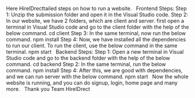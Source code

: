 Here HireIDrecttailed steps on how to run a website.
 
Frontend Steps:
Step 1: Unzip the submission folder and open it in the Visual Studio code.
Step 2: In our website, we have 2 folders, which are client and server. first open a terminal in Visual Studio code and go to the client folder with the help of the below command.
		cd client
Step 3: In the same terminal, now run the below command.
		npm install
Step 4: Now, we have installed all the dependencies to run our client. To run the client, use the below command in the same terminal.
		npm start
 
Backend Steps:
Step 1: Open a new terminal in Visual Studio code and go to the backend folder with the help of the below command.
		cd backend
Step 2: In the same terminal, run the below command.
		npm install
Step 4: After this, we are good with dependencies, and we can run server with the below command.
		npm start
 
Now the whole website is running, and you can do signup, login, home page and many more.
 
Thank you
Team HireIDrect
